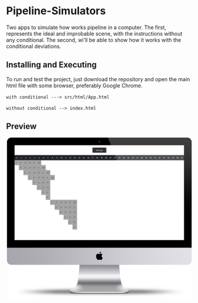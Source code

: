 # Pipeline-Simulators
  Two apps to simulate how works pipeline in a computer. The first, represents the ideal and improbable scene, with the instructions without any conditional. The second, wi'll be able to show how it works with the  conditional deviations. 

## Installing and Executing
To run and test the project, just download the repository and open the main html file with some browser, preferably Google Chrome.
````
with conditional ---> src/html/App.html
````
````
without conditional --> index.html
````
## Preview
<p align="center">
  <img src="https://github.com/douglasbrandao21/pipeline-simulators/blob/master/with-conditional/src/img/img.jpg" width="500">
<p/>
